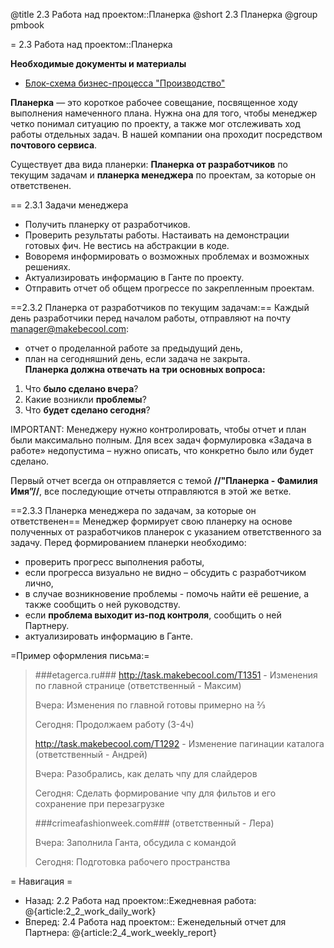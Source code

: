 @title 2.3 Работа над проектом::Планерка
@short 2.3 Планерка
@group pmbook

= 2.3 Работа над проектом::Планерка

**Необходимые документы и материалы**
- [Блок-схема бизнес-процесса "Производство"](https://dl.dropboxusercontent.com/u/9235556/makebecool/businesDiagramm/%D0%91%D0%B8%D0%B7%D0%BD%D0%B5%D1%81%20%D0%9F%D1%80%D0%BE%D1%86%D0%B5%D1%81%D1%81%20-%20%D0%9F%D1%80%D0%BE%D0%B8%D0%B7%D0%B2%D0%BE%D0%B4%D1%81%D1%82%D0%B2%D0%BE.html)

**Планерка** — это короткое рабочее совещание, посвященное ходу выполнения намеченного плана. Нужна она для того, чтобы менеджер четко понимал ситуацию по проекту, а также мог отслеживать ход работы отдельных задач. В нашей компании она проходит посредством **почтового сервиса**.

Существует два вида планерки: **Планерка от разработчиков** по текущим задачам и **планерка менеджера** по проектам, за которые он ответственен. 

== 2.3.1 Задачи менеджера
- Получить планерку от разработчиков.
- Проверить результаты работы. Настаивать на демонстрации готовых фич. Не вестись на абстракции в коде.
- Воворемя информировать о возможных проблемах и возможных решениях.
- Актуализировать информацию в Ганте по проекту.
- Отправить отчет об общем прогрессе по закрепленным проектам.

==2.3.2 Планерка от разработчиков по текущим задачам:==
Каждый день разработчики перед началом работы, отправляют на почту manager@makebecool.com: 
- отчет о проделанной работе за предыдущий день, 
- план на сегодняшний день, если задача не закрыта.  
**Планерка должна отвечать на три основных вопроса:**
1. Что **было сделано вчера**?
2. Какие возникли **проблемы**?
3. Что **будет сделано сегодня**?

IMPORTANT: Менеджеру нужно контролировать, чтобы отчет и план были максимально полным. Для всех задач формулировка «Задача в работе» недопустима – нужно описать, что конкретно было или будет сделано.

Первый отчет всегда он отправляется с темой **//"Планерка - Фамилия Имя”//**, все последующие отчеты отправляются в этой же ветке.

==2.3.3 Планерка менеджера по задачам, за которые он ответственен==
Менеджер формирует свою планерку на основе полученных от разработчиков планерок с указанием ответственного за задачу. 
Перед формированием планерки необходимо:
- проверить прогресс выполнения работы,
- если прогресса визуально не видно – обсудить с разработчиком лично,
- в случае возникновение проблемы - помочь найти её решение, а также сообщить о ней руководству.
- если **проблема выходит из-под контроля**, сообщить о ней Партнеру.
- актуализировать информацию в Ганте.

=Пример оформления письма:=

>###etagerca.ru###
>http://task.makebecool.com/T1351 - Изменения по главной странице (ответственный - Максим)
>
>Вчера: Изменения по главной готовы примерно на ⅔
>
>Сегодня: Продолжаем работу (3-4ч)
>
>http://task.makebecool.com/T1292 - Изменение пагинации каталога​ (ответственный - Андрей)
>
>Вчера: Разобрались, как делать чпу для слайдеров
>
>Сегодня: Сделать формирование чпу для фильтов и его сохранение при перезагрузке
>
>###crimeafashionweek.com### 
>(oтветственный - Лера)
> 
>Вчера: Заполнила Ганта, обсудила с командой
>
>Сегодня: Подготовка рабочего пространства


= Навигация =
- Назад: 2.2 Работа над проектом::Ежедневная работа: @{article:2_2_work_daily_work}
- Вперед: 2.4 Работа над проектом:: Еженедельный отчет для Партнера: @{article:2_4_work_weekly_report}